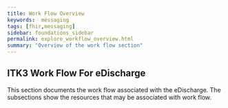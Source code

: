 ```yaml
---
title: Work Flow Overview
keywords:  messaging
tags: [fhir,messaging]
sidebar: foundations_sidebar
permalink: explore_workflow_overview.html
summary: "Overview of the work flow section"
---
```






## ITK3 Work Flow For eDischarge ##

This section documents the work flow associated with the eDischarge. The subsections show the resources that may be associated with work flow.
 








